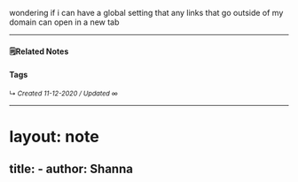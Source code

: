 wondering if i can have a global setting that any links that go outside of my domain can open in a new tab



------------------------


#### 🗒Related Notes



#### Tags


<small>↳ <i>Created 11-12-2020 / Updated ∞ </i></small>





---
# layout: note
title: -
author: Shanna
---
